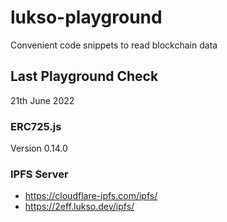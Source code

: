 # lukso-playground
 
Convenient code snippets to read blockchain data

## Last Playground Check

21th June 2022

### ERC725.js

Version 0.14.0

### IPFS Server

- https://cloudflare-ipfs.com/ipfs/
- https://2eff.lukso.dev/ipfs/

